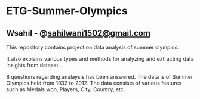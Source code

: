 # ETG-Summer-Olympics
## Wsahil - @sahilwani1502@gmail.com

This repository contains project on data analysis of summer olympics. 

It also explains various types and methods for analyzing and extracting data insights from dataset.

8 questions regarding analaysis has been answered. The data is of Summer Olympics held from 1932 to 2012. The data consists of various features such as Medals won, Players, City, Country, etc.
